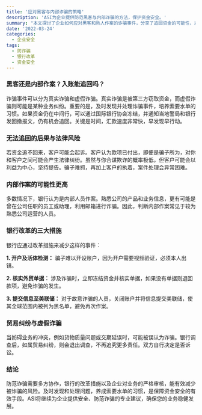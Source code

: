 ```yaml
---
title: '应对黑客与内部诈骗的策略'
description: 'ASI为企业提供防范黑客与内部诈骗的方法，保护资金安全。'
summary: "本文探讨了企业如何应对黑客和熟人作案的诈骗事件，分享了追回资金的可能性，以及银行的改革措施。ASI为您提供周全的解决方案，确保资金及业务安全。"
date: '2022-03-24'
categories:
  - 企业安全
tags:
  - 防诈骗
  - 银行改革
  - 资金安全
---
```


### 黑客还是内部作案？入账能追回吗？

诈骗事件可以分为真实诈骗和虚假诈骗。真实诈骗是被第三方窃取资金，而虚假诈骗则可能是某种业务纠纷。重要的是，及时发现并处理诈骗事件，培养索要水单的习惯。如果资金仍在中间行，可以通过国际银行协会冻结，并通知当地警局和银行发回撤报文，仍有机会追回。关键是时间，汇款速度非常快，早发现早行动。

### 无法追回的后果与法律风险

若资金追不回来，客户可能会起诉。客户认为款项已付出，即便是骗子所为，对你和客户之间可能会产生法律纠纷。虽然与你合谋欺诈的概率极低，但客户可能会以利益为中心，坚持提告。骗子难抓，再加上客户的执着，案件处理会异常困难。

### 内部作案的可能性更高

多数情况下，银行认为是内部人员作案。熟悉公司的产品和业务信息，更有可能是曾在公司任职的员工或助理，利用邮箱进行诈骗。因此，判断内部作案常见于较为熟悉公司运营的人员。

### 银行改革的三大措施

银行应通过改革措施来减少这样的事件：

**1. 开户及活体检测：** 骗子难以开设账户，因为开户需要视频验证，必须本人出镜。

**2. 核实外贸单据：** 涉及诈骗时，立即冻结资金并核实单据，如果没有单据则退回款项，避免诈骗的发生。

**3. 提交信息至美联储：** 对于故意诈骗的人员，关闭账户并将信息提交美联储，使其全球范围内被列为黑名单，避免再次作案。

### 贸易纠纷与虚假诈骗

当妨碍业务的冲突，例如货物质量问题或交期延误时，可能被误认为诈骗。银行调查后，如属贸易纠纷，则会退出调查，不再追究更多责任。双方自行决定是否诉讼。

### 结论

防范诈骗需要多方协作，银行的改革措施以及企业对业务的严格审核，能有效减少被诈骗的风险。及时发现和处理问题，养成索要水单的习惯，是保障资金安全的有效手段。ASI将继续为企业提供安全、防范诈骗的专业建议，确保您的业务稳健发展。